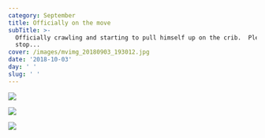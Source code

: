 ```yaml
---
category: September
title: Officially on the move
subTitle: >-
  Officially crawling and starting to pull himself up on the crib.  Please
  stop... 
cover: /images/mvimg_20180903_193012.jpg
date: '2018-10-03'
day: ' '
slug: ' '
---
```

![](/images/img_20180903_084248.jpg)

![](/images/mvimg_20180903_193224.jpg)

![](/images/mvimg_20180903_193012.jpg)
